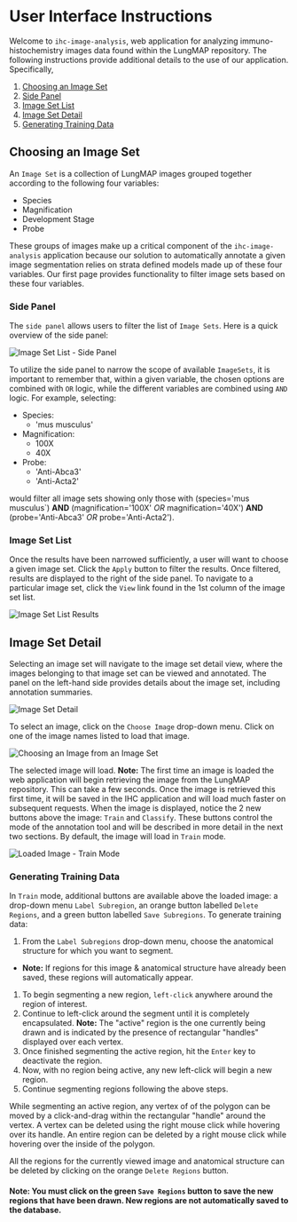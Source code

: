 # User Interface Instructions

Welcome to `ihc-image-analysis`, web application for analyzing immuno-histochemistry images data found within the LungMAP repository.
The following instructions provide additional details to the use of our application. Specifically,

1. [Choosing an Image Set](#choosing-an-imageset)
1. [Side Panel](#side-panel)
1. [Image Set List](#image-set-list)
1. [Image Set Detail](#image-set-detail)
1. [Generating Training Data](#generating-training-data)

## Choosing an Image Set <a id="choosing-an-imageset"></a>

An `Image Set` is a collection of LungMAP images grouped together according to the following four variables:
- Species
- Magnification
- Development Stage
- Probe

These groups of images make up a critical component of the `ihc-image-analysis` application because our solution to 
automatically annotate a given image segmentation relies on strata defined models made up of these four variables.
Our first page provides functionality to filter image sets based on these four variables.

### Side Panel <a id="side-panel"></a>

The `side panel` allows users to filter the list of `Image Sets`. Here is a quick overview of the side panel:

![Image Set List - Side Panel](ui-instructions/sidepanel.png)

To utilize the side panel to narrow the scope of available `ImageSets`, it is important to remember that, within a given variable, the chosen
options are combined with `OR` logic, while the different variables are combined using `AND` logic. For example, selecting:
* Species:
  * 'mus musculus'
* Magnification:
  * 100X
  * 40X
* Probe:
  * 'Anti-Abca3'
  * 'Anti-Acta2'

would filter all image sets showing only those with (species='mus musculus`) **AND** (magnification='100X' *OR* magnification='40X') **AND** (probe='Anti-Abca3' *OR* probe='Anti-Acta2').
 
### Image Set List <a id="image-set-list"></a>

Once the results have been narrowed sufficiently, a user will want to choose a given image set. Click the `Apply` button to filter the results. Once filtered, results are displayed to the right of the side panel. To navigate to a particular image set, click the `View` link found in the 1st column of the image set list.

![Image Set List Results](ui-instructions/imagesets_results.png)

## Image Set Detail <a id="image-set-detail"></a>

Selecting an image set will navigate to the image set detail view, where the images belonging to that image set can be viewed and annotated. The panel on the left-hand side provides details about the image set, including annotation summaries.

![Image Set Detail](ui-instructions/imageset_b_functionality.png)

 To select an image, click on the `Choose Image` drop-down menu. Click on one of the image names listed to load that image.

![Choosing an Image from an Image Set](ui-instructions/choose_image.png)

The selected image will load. **Note:** The first time an image is loaded the web application will begin retrieving the image from the LungMAP repository. This can take a few seconds. Once the image is retrieved this first time, it will be saved in the IHC application and will load much faster on subsequent requests. When the image is displayed, notice the 2 new buttons above the image: `Train` and `Classify`. These buttons control the mode of the annotation tool and will be described in more detail in the next two sections. By default, the image will load in `Train` mode.

![Loaded Image - Train Mode](ui-instructions/loaded_image.png)


### Generating Training Data <a id="generating-training-data"></a>

In `Train` mode, additional buttons are available above the loaded image: a drop-down menu `Label
Subregion`, an orange button labelled `Delete Regions`, and a green button labelled `Save Subregions`. To generate training data:

1. From the `Label Subregions` drop-down menu, choose the anatomical structure for which you want to segment.
  * **Note:** If regions for this image & anatomical structure have already been saved, these regions will automatically appear.
1. To begin segmenting a new region, `left-click` anywhere around the region of interest.
1. Continue to left-click around the segment until it is completely encapsulated. **Note:** The "active" region is the one currently being drawn and is indicated by the presence of rectangular "handles" displayed over each vertex.
1. Once finished segmenting the active region, hit the `Enter` key to deactivate the region.
1. Now, with no region being active, any new left-click will begin a new region.
1. Continue segmenting regions following the above steps.

While segmenting an active region, any vertex of of the polygon can be moved by a click-and-drag within the rectangular "handle" around the vertex. A vertex can be deleted using the right mouse click while hovering over its handle. An entire region can be deleted by a right mouse click while hovering over the inside of the polygon.

All the regions for the currently viewed image and anatomical structure can be deleted by clicking on the orange `Delete Regions` button.

#### **Note: You must click on the green `Save Regions` button to save the new regions that have been drawn. New regions are not automatically saved to the database.**